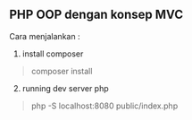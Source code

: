 ## PHP OOP dengan konsep MVC
Cara menjalankan :

 1. install composer
> composer install

 2. running dev server php
> php -S localhost:8080 public/index.php